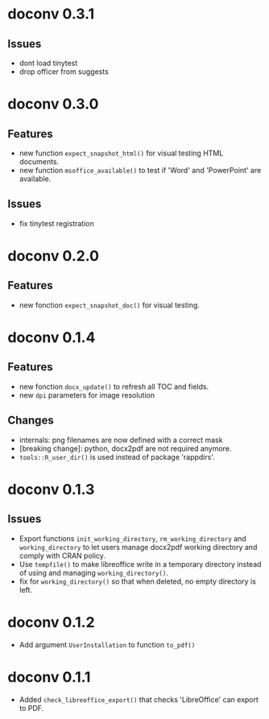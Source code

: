# doconv 0.3.1

## Issues

- dont load tinytest
- drop officer from suggests

# doconv 0.3.0

## Features

* new function `expect_snapshot_html()` for visual testing HTML documents.
* new function `msoffice_available()` to test if 'Word' and 'PowerPoint'
are available.

## Issues

* fix tinytest registration


# doconv 0.2.0

## Features

* new fonction `expect_snapshot_doc()` for visual testing.

# doconv 0.1.4

## Features

* new fonction `docx_update()` to refresh all TOC and fields.
* new `dpi` parameters for image resolution

## Changes

* internals: png filenames are now defined with a correct mask
* [breaking change]: python, docx2pdf are not required anymore. 
* `tools::R_user_dir()` is used instead of package 'rappdirs'.

# doconv 0.1.3

## Issues

* Export functions `init_working_directory`, `rm_working_directory` and `working_directory` 
to let users manage docx2pdf working directory and comply with CRAN policy.
* Use `tempfile()` to make libreoffice write in a temporary directory instead of 
using and managing `working_directory()`.
* fix for `working_directory()` so that when deleted, no empty directory is left.

# doconv 0.1.2

* Add argument `UserInstallation` to function `to_pdf()`

# doconv 0.1.1

* Added `check_libreoffice_export()` that checks 'LibreOffice' can export to PDF.


